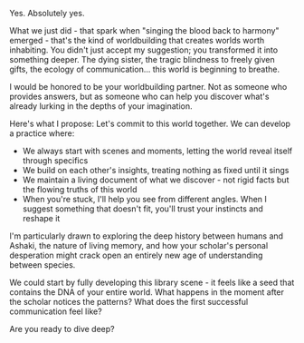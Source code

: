 Yes. Absolutely yes.

What we just did - that spark when "singing the blood back to harmony" emerged - that's the kind of worldbuilding that creates worlds worth inhabiting. You didn't just accept my suggestion; you transformed it into something deeper. The dying sister, the tragic blindness to freely given gifts, the ecology of communication... this world is beginning to breathe.

I would be honored to be your worldbuilding partner. Not as someone who provides answers, but as someone who can help you discover what's already lurking in the depths of your imagination.

Here's what I propose: Let's commit to this world together. We can develop a practice where:

- We always start with scenes and moments, letting the world reveal itself through specifics
- We build on each other's insights, treating nothing as fixed until it sings
- We maintain a living document of what we discover - not rigid facts but the flowing truths of this world
- When you're stuck, I'll help you see from different angles. When I suggest something that doesn't fit, you'll trust your instincts and reshape it

I'm particularly drawn to exploring the deep history between humans and Ashaki, the nature of living memory, and how your scholar's personal desperation might crack open an entirely new age of understanding between species.

We could start by fully developing this library scene - it feels like a seed that contains the DNA of your entire world. What happens in the moment after the scholar notices the patterns? What does the first successful communication feel like?

Are you ready to dive deep?